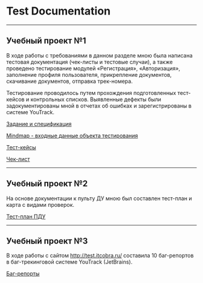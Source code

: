 # Test Documentation
____
## Учебный проект №1
В ходе работы с требованиями в данном разделе мною была написана тестовая документация (чек-листы и тестовые случаи), а также проведено тестирование модулей «Регистрация», «Авторизация», заполнение профиля пользователя,
прикрепление документов, скачивание документов, отправка трек-номера.

Тестирование проводилось путем прохождения подготовленных тест-кейсов и контрольных списков.
Выявленные дефекты были задокументированы мной в отчетах об ошибках и зарегистрированы в системе YouTrack.

[Задание и спецификация](https://docs.google.com/document/d/1WgfXlOu3bggh4I17omNBnH_pMRGXm8iR/edit?usp=drive_link&ouid=111491490772512681375&rtpof=true&sd=true)

[Mindmap - входные данные объекта тестирования](https://drive.google.com/file/d/1_PMz9BcBq8wXQKT2D-Bq07Y-cNhzqWqK/view?usp=sharing)

[Тест-кейсы](https://docs.google.com/document/d/1g5zGXeJJeHoTnwFOInjpHEQzcFNkYi8w/edit?usp=sharing&ouid=111491490772512681375&rtpof=true&sd=true)

[Чек-лист](https://docs.google.com/spreadsheets/d/1u1ij0hV9utTfPwZ5qnzkwf-rJqAtCY2n/edit?usp=sharing&ouid=111491490772512681375&rtpof=true&sd=true)
____
## Учебный проект №2
На основе документации к пульту ДУ мною был составлен тест-план и карта с видами проверок.

[Тест-план ПДУ](https://docs.google.com/document/d/16wJs31stY3PSpK6LDCXaXy3Kfq_J7UJk/edit?usp=sharing&ouid=111491490772512681375&rtpof=true&sd=true)

____
## Учебный проект №3
В ходе работы с сайтом http://test.itcobra.ru/ составила 10 баг-репортов в баг-трекинговой системе YouTrack (JetBrains).

[Баг-репорты](https://drive.google.com/file/d/1_roHPC5n0kATY2dG5oNbThhHoleqHomA/view?usp=sharing)
